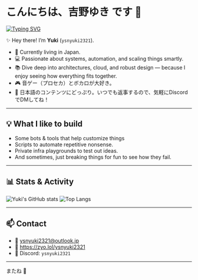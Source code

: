 # こんにちは、吉野ゆき です 🌸

<a href="https://zyo.lol/ysnyuki2321"><img src="https://readme-typing-svg.herokuapp.com?font=Fira+Code&size=26&duration=3000&pause=300&color=F7C3F3&random=true&width=550&lines=%E3%81%93%E3%82%93%E3%81%AB%E3%81%A1%E3%81%AF%E3%80%81%E3%82%86%E3%81%8D%E3%81%A7%E3%81%99+%F0%9F%8C%B8;Hello%2C+I'm+Yuki+%F0%9F%8C%B8;%E9%9F%B3%E3%82%B2%E3%83%BC%E3%81%A8FPS%E3%81%8C%E5%A5%BD%E3%81%8D%E3%81%A7%E3%81%99+%F0%9F%8E%B5%F0%9F%94%AB;I+like+to+play+rhythm+%26+FPS+games+%F0%9F%8E%B5%F0%9F%94%AB;%E6%B0%97%E8%BB%BD%E3%81%ABDiscord%E3%81%A7%E8%A9%B1%E3%81%97%E3%81%8B%E3%81%91%E3%81%A6%E3%81%AD+%F0%9F%92%AC;Feel+free+to+DM+me+on+Discord+%F0%9F%92%AC;%E3%81%93%E3%81%93%E3%81%AF%E7%A7%81%E3%81%AE%E3%83%95%E3%83%AA%E3%83%BC%E3%83%97%E3%83%AD%E3%82%B8%E3%82%A7%E3%82%AF%E3%83%88%E7%BD%AE%E3%81%8D%E5%A0%B4+%F0%9F%92%BB;This+is+where+my+free+projects+live+%F0%9F%92%BB;%E3%81%93%E3%81%AE%E4%B8%96%E7%95%8C%E3%81%AF%E3%82%B3%E3%83%BC%E3%83%89%E3%81%A0%E3%82%89%E3%81%91+%F0%9F%A7%A9;This+world+is+full+of+code+%F0%9F%A7%A9;%E3%82%88%E3%81%8F%E3%82%8F%E3%81%8B%E3%82%89%E3%81%AA%E3%81%84+%F0%9F%A4%94;idk+%F0%9F%A4%94;%E9%80%80%E5%B1%88%E3%81%A0%E3%81%AA%E3%81%81+%F0%9F%98%B4;So+boring+%F0%9F%98%B4;%E3%81%9F%E3%81%A0%E5%A3%8A%E3%81%97%E3%81%A6%E5%AD%A6%E3%81%B6%E3%81%A0%E3%81%91+%F0%9F%94%A5;Just+breaking+things+to+learn+%F0%9F%94%A5;%E8%87%AA%E5%88%86%E3%81%AE%E9%81%93%E3%82%92%E6%8E%A2%E3%81%97%E3%81%A6%E3%81%84%E3%82%8B+%F0%9F%9A%80;Finding+my+own+path+%F0%9F%9A%80;%E3%82%B3%E3%83%BC%E3%83%92%E3%83%BC%E3%82%92%E7%89%87%E6%89%8B%E3%81%AB%E3%82%B3%E3%83%BC%E3%83%89+%E2%98%95;Coding+with+coffee+in+hand+%E2%98%95;%E6%B7%B1%E5%A4%9C%E3%81%AE%E3%83%90%E3%82%B0%E3%81%AF%E9%AD%94%E7%89%A9+%F0%9F%8C%99;Midnight+bugs+are+monsters+%F0%9F%8C%99;%E6%9C%AA%E6%9D%A5%E3%82%92%E4%BD%9C%E3%82%8A%E3%81%9F%E3%81%84+%E2%9C%A8;Want+to+create+the+future+%E2%9C%A8" alt="Typing SVG" /></a>

✨️ Hey there! I’m **Yuki** (`ysnyuki2321`).

- 🗾 Currently living in Japan.
- 💻 Passionate about systems, automation, and scaling things smartly.
- 📚 Dive deep into architectures, cloud, and robust design — because I enjoy seeing how everything fits together.
- 🎮 音ゲー（プロセカ）とボカロが大好き。
- 📝 日本語のコンテンツにどっぷり。いつでも返事するので、気軽にDiscordでDMしてね！

---

## 💡 What I like to build

- Some bots & tools that help customize things
- Scripts to automate repetitive nonsense.
- Private infra playgrounds to test out ideas.
- And sometimes, just breaking things for fun to see how they fail.

---

## 📊 Stats & Activity

![Yuki's GitHub stats](https://github-readme-stats.vercel.app/api?username=ysnyuki2321&show_icons=true&theme=tokyonight&hide_rank=true)
![Top Langs](https://github-readme-stats.vercel.app/api/top-langs/?username=ysnyuki2321&layout=compact&theme=tokyonight)

---

## 📫 Contact

- 📧 [ysnyuki2321@outlook.jp](mailto:ysnyuki2321@outlook.jp)
- 🔗 https://zyo.lol/ysnyuki2321 
- 💬 Discord: `ysnyuki2321`

---

またね 🌸
